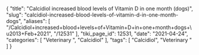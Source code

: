 {
    "title": "Calcidiol increased blood levels of Vitamin D in one month (dogs)",
    "slug": "calcidiol-increased-blood-levels-of-vitamin-d-in-one-month-dogs",
    "aliases": [
        "/Calcidiol+increased+blood+levels+of+Vitamin+D+in+one+month+dogs+\u2013+Feb+2021",
        "/12531"
    ],
    "tiki_page_id": 12531,
    "date": "2021-04-24",
    "categories": [
        "Veterinary ",
        "Calcidiol"
    ],
    "tags": [
        "Calcidiol",
        "Veterinary "
    ]
}